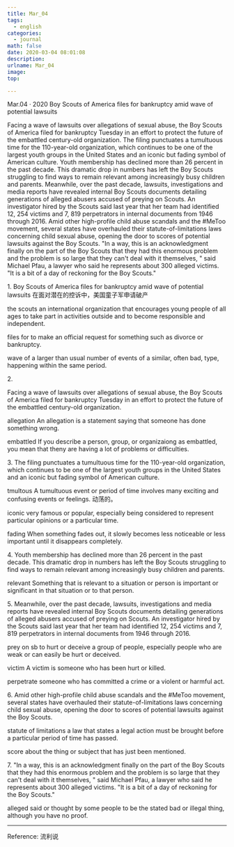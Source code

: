 ```yaml
---
title: Mar_04
tags:
  - english
categories:
  - journal
math: false
date: 2020-03-04 08:01:08
description:
urlname: Mar_04
image:
top:

---
```


Mar.04 · 2020
Boy Scouts of America files for bankruptcy amid wave of potential lawsuits

  Facing a wave of lawsuits over allegations of sexual abuse, the Boy Scouts of America filed for bankruptcy Tuesday in an effort to protect the future of the embattled century-old organization.
  The filing punctuates a tumultuous time for the 110-year-old organization, which continues to be one of the largest youth groups in the United States and an iconic but fading symbol of American culture.
  Youth membership has declined more than 26 percent in the past decade. This dramatic drop in numbers has left the Boy Scouts struggling to find ways to remain relevant among increasingly busy children and parents.
  Meanwhile, over the past decade, lawsuits, investigations and media reports have revealed internal Boy Scouts documents detailing generations of alleged abusers accused of preying on Scouts. An investigator hired by the Scouts said last year that her team had identified 12, 254 victims and 7, 819 perpetrators in internal documents from 1946 through 2016.
  Amid other high-profile child abuse scandals and the #MeToo movement, several states have overhauled their statute-of-limitations laws concerning child sexual abuse, opening the door to scores of potential lawsuits against the Boy Scouts.
  "In a way, this is an acknowledgment finally on the part of the Boy Scouts that they had this enormous problem and the problem is so large that they can't deal with it themselves, " said Michael Pfau, a lawyer who said he represents about 300 alleged victims. "It is a bit of a day of reckoning for the Boy Scouts."
<!--more-->

<span id="inline-toc">1.</span>
Boy Scouts of America files for bankruptcy amid wave of potential lawsuits
在面对潜在的控诉中，美国童子军申请破产

<span id="inline-green">the scouts</span>
an international organization that encourages young people of all ages to take part in activities outside and to become responsible and independent.

<span id="inline-green">files for</span>
to make an official request for something such as divorce or bankruptcy.


<span id="inline-green">wave of</span>
a larger than usual number of events of a similar, often bad, type, happening within the same period.


<span id="inline-toc">2.</span>

  Facing a wave of lawsuits over allegations of sexual abuse, the Boy Scouts of America filed for bankruptcy Tuesday in an effort to protect the future of the embattled century-old organization.


<span id="inline-green">allegation</span>
An allegation is a statement saying that someone has done something wrong.

<span id="inline-green">embattled</span>
If you describe a person, group, or organizaiong as embattled, you mean that theny are having a lot of problems or difficulties.



<span id="inline-toc">3.</span>
  The filing punctuates a tumultuous time for the 110-year-old organization, which continues to be one of the largest youth groups in the United States and an iconic but fading symbol of American culture.

<span id="inline-green">tmultous</span>
A tumultuous event or period of time involves many exciting and confusing events or feelings.
动荡的。

<span id="inline-green">iconic</span>
very famous or popular, especially being considered to represent particular opinions or a particular time.

<span id="inline-green">fading</span>
When something fades out, it slowly becomes less noticeable or less important until it disappears completely.




<span id="inline-toc">4.</span>
  Youth membership has declined more than 26 percent in the past decade. This dramatic drop in numbers has left the Boy Scouts struggling to find ways to remain relevant among increasingly busy children and parents.

<span id="inline-green">relevant</span>
Something that is relevant to a situation or person is important or significant in that situation or to that person.


<span id="inline-toc">5.</span>
  Meanwhile, over the past decade, lawsuits, investigations and media reports have revealed internal Boy Scouts documents detailing generations of alleged abusers accused of preying on Scouts. An investigator hired by the Scouts said last year that her team had identified 12, 254 victims and 7, 819 perpetrators in internal documents from 1946 through 2016.

<span id="inline-green">prey on sb</span>
to hurt or deceive a group of people, especially people who are weak or can easily be hurt or deceived.

<span id="inline-green">victim</span>
A victim is someone who has been hurt or killed.

<span id="inline-green">perpetrate</span>
someone who has committed a crime or a violent or harmful act.




<span id="inline-toc">6.</span>
  Amid other high-profile child abuse scandals and the #MeToo movement, several states have overhauled their statute-of-limitations laws concerning child sexual abuse, opening the door to scores of potential lawsuits against the Boy Scouts.

<span id="inline-green">statute of limitations </span>
a law that states a legal action must be brought before a particular period of time has passed.

<span id="inline-green">score</span>
about the thing or subject that has just been mentioned.

<span id="inline-toc">7.</span>
  "In a way, this is an acknowledgment finally on the part of the Boy Scouts that they had this enormous problem and the problem is so large that they can't deal with it themselves, " said Michael Pfau, a lawyer who said he represents about 300 alleged victims. "It is a bit of a day of reckoning for the Boy Scouts."

<span id="inline-green">alleged</span>
said or thought by some people to be the stated bad or illegal thing, although you have no proof.


---
Reference:
流利说

